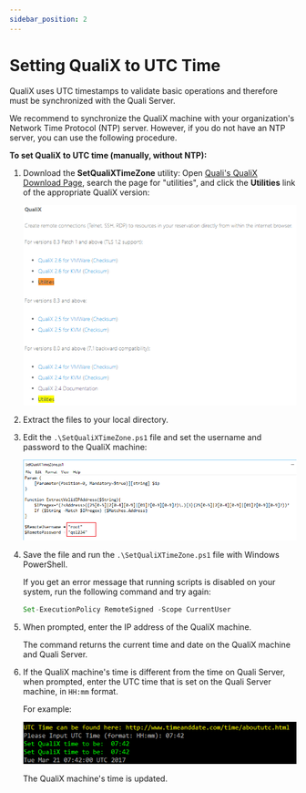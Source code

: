 ```yaml
---
sidebar_position: 2
---
```


# Setting QualiX to UTC Time

QualiX uses UTC timestamps to validate basic operations and therefore must be synchronized with the Quali Server.

We recommend to synchronize the QualiX machine with your organization's Network Time Protocol (NTP) server. However, if you do not have an NTP server, you can use the following procedure.

**To set QualiX to UTC time (manually, without NTP):**

1. Download the **SetQualiXTimeZone** utility: Open [Quali's QualiX Download Page](https://support.quali.com/hc/en-us/articles/360037650694), search the page for "utilities", and click the **Utilities** link of the appropriate QualiX version:
    
    ![](/Images/QualiX/SetUTCTimeUtilityLocation.png)
    
2. Extract the files to your local directory.
3. Edit the `.\SetQualiXTimeZone.ps1` file and set the username and password to the QualiX machine:
    
    ![](/Images/QualiX/SetqualiXTimeZoneSetCreds.png)
    
4. Save the file and run the `.\SetQualiXTimeZone.ps1` file with Windows PowerShell.
    
    If you get an error message that running scripts is disabled on your system, run the following command and try again:
    
    ```javascript
    Set-ExecutionPolicy RemoteSigned -Scope CurrentUser
    ```
    
5. When prompted, enter the IP address of the QualiX machine.
    
    The command returns the current time and date on the QualiX machine and Quali Server.
    
6. If the QualiX machine's time is different from the time on Quali Server, when prompted, enter the UTC time that is set on the Quali Server machine, in `HH:mm` format.
    
    For example:
    
    ![](/Images/QualiX/Input-UTC-Time.png)
    
    The QualiX machine's time is updated.